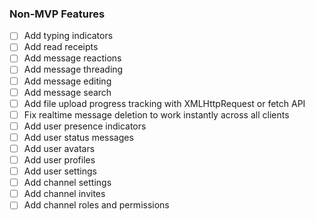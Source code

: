 ### Non-MVP Features
- [ ] Add typing indicators
- [ ] Add read receipts
- [ ] Add message reactions
- [ ] Add message threading
- [ ] Add message editing
- [ ] Add message search
- [ ] Add file upload progress tracking with XMLHttpRequest or fetch API
- [ ] Fix realtime message deletion to work instantly across all clients
- [ ] Add user presence indicators
- [ ] Add user status messages
- [ ] Add user avatars
- [ ] Add user profiles
- [ ] Add user settings
- [ ] Add channel settings
- [ ] Add channel invites
- [ ] Add channel roles and permissions 